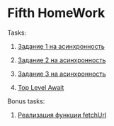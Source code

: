 # Fifth HomeWork

Tasks:

1. [Задание 1 на асинхронность](./1-task.js)

2. [Задание 2 на асинхронность](./2-task.js)

3. [Задание 3 на асинхронность](./3-task.js)

4. [Top Level Await](./4-task.md)

Bonus tasks:

1. [Реализация функции fetchUrl](./bonus.1-task.js)
